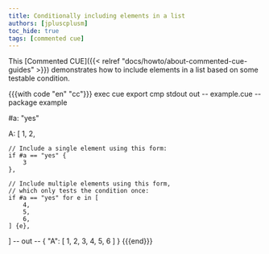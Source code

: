 ```yaml
---
title: Conditionally including elements in a list
authors: [jpluscplusm]
toc_hide: true
tags: [commented cue]
---
```


This [Commented CUE]({{< relref "docs/howto/about-commented-cue-guides" >}})
demonstrates how to include elements in a list based on some testable condition.

{{{with code "en" "cc"}}}
exec cue export
cmp stdout out
-- example.cue --
package example

#a: "yes"

A: [
	1,
	2,

	// Include a single element using this form:
	if #a == "yes" {
		3
	},

	// Include multiple elements using this form,
	// which only tests the condition once:
	if #a == "yes" for e in [
		4,
		5,
		6,
	] {e},
]
-- out --
{
    "A": [
        1,
        2,
        3,
        4,
        5,
        6
    ]
}
{{{end}}}
